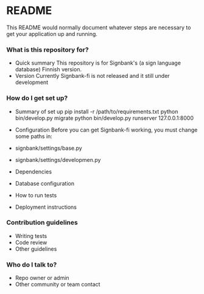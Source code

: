 # README #

This README would normally document whatever steps are necessary to get your application up and running.

### What is this repository for? ###

* Quick summary
This repository is for Signbank's (a sign language database) Finnish version.
* Version
Currently Signbank-fi is not released and it still under development

### How do I get set up? ###

* Summary of set up
pip install -r /path/to/requirements.txt
python bin/develop.py migrate
python bin/develop.py runserver 127.0.0.1:8000

* Configuration
Before you can get Signbank-fi working, you must change some paths in:
 * signbank/settings/base.py
 * signbank/settings/developmen.py
* Dependencies
* Database configuration
* How to run tests
* Deployment instructions

### Contribution guidelines ###

* Writing tests
* Code review
* Other guidelines

### Who do I talk to? ###

* Repo owner or admin
* Other community or team contact